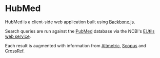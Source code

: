 # HubMed

HubMed is a client-side web application built using [Backbone.js](http://backbonejs.org/).

Search queries are run against the [PubMed](https://pubmed.gov/) database via the NCBI's [EUtils web service](https://www.ncbi.nlm.nih.gov/books/NBK25500/).

Each result is augmented with information from [Altmetric](https://altmetric.com/), [Scopus](https://www.scopus.com/) and [CrossRef](http://crossref.org/).
